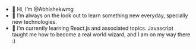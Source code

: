 - 👋 Hi, I’m @Abhishekwmg
- 👀 I’m always on the look out to learn something new everyday, specially new technologies.
- 🌱 I’m currently learning React.js and associated topics.
Javascript taught me how to become a real world wizard, and I am on my way there :)
